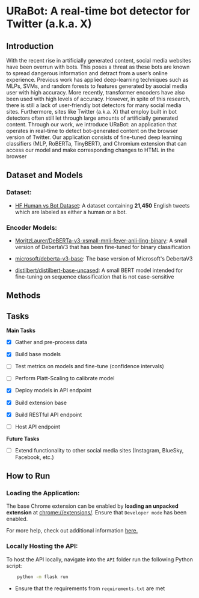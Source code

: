 # URaBot: A real-time bot detector for Twitter (a.k.a. X)

## Introduction

With the recent rise in artificially generated content, social media websites have been overrun with bots. This poses
a threat as these bots are known to spread dangerous information and detract from a user’s online experience. Previous 
work has applied deep-learning techniques such as MLPs, SVMs, and random forests to features generated by asocial media 
user with high accuracy. More recently, transformer encoders have also been used with high levels of accuracy. However,
in spite of this research, there is still a lack of user-friendly bot detectors for many social media sites. Furthermore,
sites like Twitter (a.k.a. X) that employ built in bot detectors often still let through large amounts
of artificially generated content. Through our work, we introduce URaBot: an application that operates in real-time
to detect bot-generated content on the browser version of Twitter. Our application consists of fine-tuned deep learning 
classifiers (MLP, RoBERTa, TinyBERT), and Chromium extension that can access our model and make corresponding changes to 
HTML in the browser

## Dataset and Models

### Dataset:

- [HF Human vs Bot Dataset](https://huggingface.co/datasets/airt-ml/twitter-human-bots): A dataset containing **21,450** English tweets which are labeled as either a human or a bot.

### Encoder Models:

- [MoritzLaurer/DeBERTa-v3-xsmall-mnli-fever-anli-ling-binary](https://huggingface.co/MoritzLaurer/DeBERTa-v3-xsmall-mnli-fever-anli-ling-binary): A small version of DebertaV3 that has been fine-tuned for binary classification

- [microsoft/deberta-v3-base](https://huggingface.co/microsoft/deberta-v3-base): The base version of Microsoft's DebertaV3

- [distilbert/distilbert-base-uncased](https://huggingface.co/distilbert/distilbert-base-uncased): A small BERT model intended for fine-tuning on sequence classification that is not case-sensitive

## Methods

## Tasks
**Main Tasks**
- [x] Gather and pre-process data
- [x] Build base models
- [ ] Test metrics on models and fine-tune (confidence intervals)
- [ ] Perform Platt-Scaling to calibrate model
- [x] Deploy models in API endpoint

- [x] Build extension base
- [x] Build RESTful API endpoint
- [ ] Host API endpoint

**Future Tasks**
- [ ] Extend functionality to other social media sites (Instagram, BlueSky, Facebook, etc.)


## How to Run

### Loading the Application:
The base Chrome extension can be enabled by **loading an unpacked extension** at [chrome://extensions/](chrome://extensions/). Ensure that `Developer mode` has been enabled.

For more help, check out additional information [here.](https://knowledge.workspace.google.com/kb/load-unpacked-extensions-000005962)

### Locally Hosting the API:


To host the API locally, navigate into the `API` folder run the following Python script:
```bash
    python -m flask run
```

- Ensure that the requirements from `requirements.txt` are met
